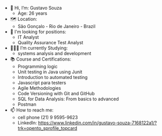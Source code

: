 - 👋 Hi, I’m: Gustavo Souza
  * Age: 26 years
- 🗺 Location:
  * São Gonçalo - Rio de Janeiro - Brazil
- 👀 I'm looking for positions:
  * IT Analyst
  * Quality Assurance Test Analyst
- 👨🏾‍💻 I’m currently Studying:
  * systems analysis and development
- 📚 Course and Certifications:
  * Programming logic
  * Unit testing in Java using Junit
  * Introduction to automated testing
  * Javascript para testers
  * Agile Methodologies 
  * Code Versioning with Git and GitHub
  * SQL for Data Analysis: From basics to advanced
  * Postman
- 📫 How to reach me:
  * cell phone (21) 9 9595-9623
  * LinkedIn: https://www.linkedin.com/in/gustavo-souza-7168122a1/?trk=opento_sprofile_topcard
  


<!---
GustavoCrf14/GustavoCrf14 is a ✨ special ✨ repository because its `README.md` (this file) appears on your GitHub profile.
You can click the Preview link to take a look at your changes.
--->
